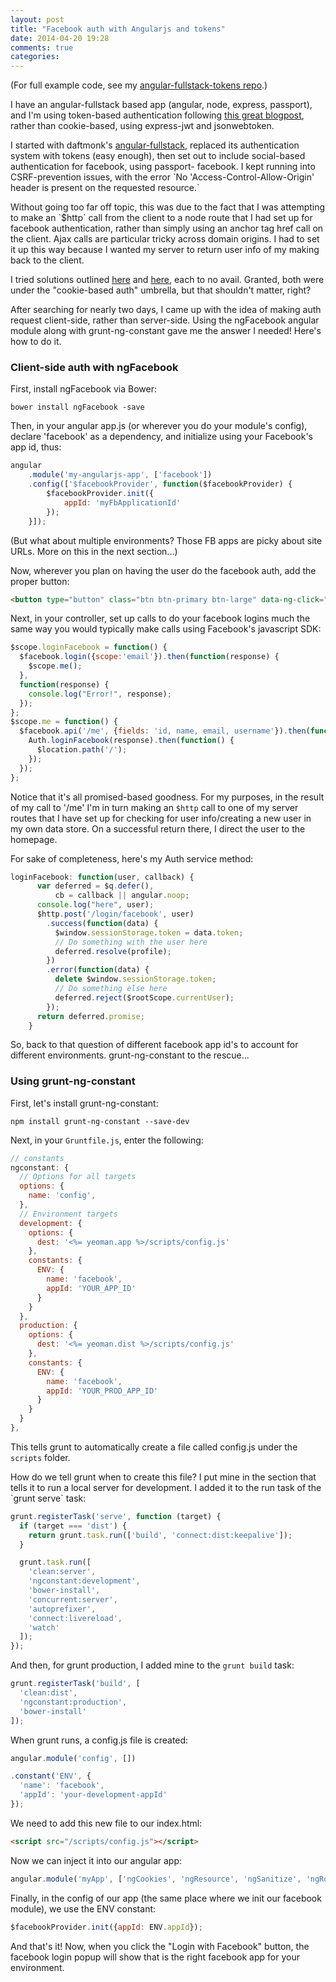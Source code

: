 ```yaml
---
layout: post
title: "Facebook auth with Angularjs and tokens"
date: 2014-04-20 19:28
comments: true
categories: 
---
```

(For full example code, see my <a href="https://github.com/jsbalrog/angular-fullstack-tokens">angular-fullstack-tokens repo</a>.)
<p>
I have an angular-fullstack based app (angular, node, express, passport),
and I'm using token-based authentication following <a href="https://auth0.com/blog/2014/01/07/angularjs-authentication-with-cookies-vs-token/">this great blogpost</a>, 
rather than cookie-based, using express-jwt and jsonwebtoken. 
<p>
I started with daftmonk's <a href="https://github.com/DaftMonk/generator-angular-fullstack/blob/master/package.json">angular-fullstack</a>,
replaced its authentication system with tokens (easy enough), then set
out to include social-based authentication for facebook, using passport-
facebook. I kept running into CSRF-prevention issues, with the error 
`No 'Access-Control-Allow-Origin' header is present on the requested 
resource.` 
<p>
Without going too far off topic, this was due to the fact that
I was attempting to make an `$http` call from the client to a node route
that I had set up for facebook authentication, rather than simply using
an anchor tag href call on the client. Ajax calls are particular tricky
across domain origins. I had to set it up this way because I wanted my
server to return user info of my making back to the client.
<p>
I tried solutions outlined <a href="http://matthewtyler.io/handling-oauth2-with-node-js-and-angular-js-passport-to-the-rescue/">here</a> 
and <a href="http://scotch.io/tutorials/javascript/easy-node-authentication-facebook">here</a>, 
each to no avail. Granted, both were under the "cookie-based auth" umbrella, 
but that shouldn't matter, right?
<p>
After searching for nearly two days, I came up with the idea of making
auth request client-side, rather than server-side. Using the ngFacebook
angular module along with grunt-ng-constant gave me the answer I needed!
Here's how to do it.

<!-- more -->
<h3>Client-side auth with ngFacebook</h3>
First, install ngFacebook via Bower:

```
bower install ngFacebook -save
```

Then, in your angular app.js (or wherever you do your module's config),
declare 'facebook' as a dependency, and initialize using your Facebook's
app id, thus:

```javascript
angular
    .module('my-angularjs-app', ['facebook'])
    .config(['$facebookProvider', function($facebookProvider) {
        $facebookProvider.init({
            appId: 'myFbApplicationId'
        });
    }]);
```

(But what about multiple environments? Those FB apps are picky about site URLs.
More on this in the next section...)
<p>
Now, wherever you plan on having the user do the facebook auth, add the proper
button:

```html
<button type="button" class="btn btn-primary btn-large" data-ng-click="loginFacebook()">Login with Facebook</button>
```
Next, in your controller, set up calls to do your facebook logins much the
same way you would typically make calls using Facebook's javascript SDK:

```javascript
$scope.loginFacebook = function() {
  $facebook.login({scope:'email'}).then(function(response) {
    $scope.me();
  },
  function(response) {
    console.log("Error!", response);
  });
};
$scope.me = function() {
  $facebook.api('/me', {fields: 'id, name, email, username'}).then(function(response) {
    Auth.loginFacebook(response).then(function() {
      $location.path('/');
    });
  });
};
```

Notice that it's all promised-based goodness. For my purposes, in the result
of my call to '/me' I'm in turn making an `$http` call to one of my server routes
that I have set up for checking for user info/creating a new user in my own
data store. On a successful return there, I direct the user to the homepage.
<p>
For sake of completeness, here's my Auth service method:

```javascript
loginFacebook: function(user, callback) {
      var deferred = $q.defer(),
          cb = callback || angular.noop;
      console.log("here", user);
      $http.post('/login/facebook', user)
        .success(function(data) {
          $window.sessionStorage.token = data.token;
          // Do something with the user here
          deferred.resolve(profile);
        })
        .error(function(data) {
          delete $window.sessionStorage.token;
          // Do something else here
          deferred.reject($rootScope.currentUser);
        });
      return deferred.promise;
    }
```

So, back to that question of different facebook app id's to account for
different environments. grunt-ng-constant to the rescue...

<h3>Using grunt-ng-constant</h3>
First, let's install grunt-ng-constant:

```
npm install grunt-ng-constant --save-dev
```
Next, in your `Gruntfile.js`, enter the following:

```javascript
// constants
ngconstant: {
  // Options for all targets
  options: {
    name: 'config',
  },
  // Environment targets
  development: {
    options: {
      dest: '<%= yeoman.app %>/scripts/config.js'
    },
    constants: {
      ENV: {
        name: 'facebook',
        appId: 'YOUR_APP_ID'
      }
    }
  },
  production: {
    options: {
      dest: '<%= yeoman.dist %>/scripts/config.js'
    },
    constants: {
      ENV: {
        name: 'facebook',
        appId: 'YOUR_PROD_APP_ID'
      }
    }
  }
},
```

This tells grunt to automatically create a file called config.js under
the `scripts` folder.
<p>
How do we tell grunt when to create this file? I put mine in the section
that tells it to run a local server for development. I added it to the run
task of the `grunt serve` task:

```javascript
grunt.registerTask('serve', function (target) {
  if (target === 'dist') {
    return grunt.task.run(['build', 'connect:dist:keepalive']);
  }

  grunt.task.run([
    'clean:server',
    'ngconstant:development',
    'bower-install',
    'concurrent:server',
    'autoprefixer',
    'connect:livereload',
    'watch'
  ]);
});
```
And then, for grunt production, I added mine to the `grunt build` task:

```javascript
grunt.registerTask('build', [
  'clean:dist',
  'ngconstant:production',
  'bower-install'
]);
```

When grunt runs, a config.js file is created:

```javascript
angular.module('config', [])

.constant('ENV', {
  'name': 'facebook',
  'appId': 'your-development-appId'
});
```
We need to add this new file to our index.html:

```html
<script src="/scripts/config.js"></script>
```

Now we can inject it into our angular app:

```javascript
angular.module('myApp', ['ngCookies', 'ngResource', 'ngSanitize', 'ngRoute', 'facebook', 'config']).config(function ($routeProvider, $locationProvider, $httpProvider, $facebookProvider, ENV) {
```

Finally, in the config of our app (the same place where we init our facebook module),
we use the ENV constant:

```javascript
$facebookProvider.init({appId: ENV.appId});
```
And that's it! Now, when you click the "Login with Facebook" button, the facebook login
popup will show that is the right facebook app for your environment.